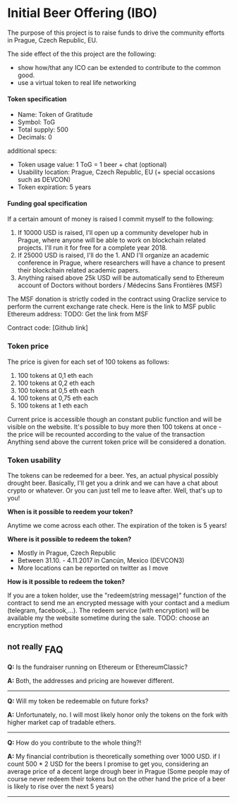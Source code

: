 # Initial Beer Offering (IBO)

The purpose of this project is to raise funds to drive the community efforts in Prague, Czech Republic, EU.

The side effect of the this project are the following:
 - show how/that any ICO can be extended to contribute to the common good.
 - use a virtual token to real life networking


#### Token specification
- Name: Token of Gratitude
- Symbol: ToG
- Total supply: 500
- Decimals: 0

additional specs:
- Token usage value: 1 ToG = 1 beer + chat (optional)
- Usability location: Prague, Czech Republic, EU (+ special occasions such as DEVCON)
- Token expiration: 5 years

#### Funding goal specification
If a certain amount of money is raised I commit myself to the following:
1. If 10000 USD is raised, I'll open up a community developer hub in Prague, where anyone will be able to work on blockchain related projects. I'll run it for free for a complete year 2018.
2. If 25000 USD is raised, I'll do the 1. AND I'll organize an academic conference in Prague, where researchers will have a chance to present their blockchain related academic papers.
3. Anything raised above 25k USD will be automatically send to Ethereum account of Doctors without borders / Médecins Sans Frontières (MSF)

The MSF donation is strictly coded in the contract using Oraclize service to perform the current exchange rate check.
Here is the link to MSF public Ethereum address:
TODO: Get the link from MSF

Contract code: [Github link]
### Token price
The price is given for each set of 100 tokens as follows:
 1. 100 tokens at 0,1 eth each
 2. 100 tokens at 0,2 eth each
 3. 100 tokens at 0,5 eth each
 4. 100 tokens at 0,75 eth each
 5. 100 tokens at 1 eth each

 Current price is accessible though an constant public function and will be visible on the website.
 It's possible to buy more then 100 tokens at once - the price will be recounted according to the value of the transaction
 Anything send above the current token price will be considered a donation.

### Token usability
The tokens can be redeemed for a beer. Yes, an actual physical possibly drought beer.
Basically, I'll get you a drink and we can have a chat about crypto or whatever.
Or you can just tell me to leave after. Well, that's up to you!

**When is it possible to reedem your token?**

Anytime we come across each other.
The expiration of the token is 5 years!

**Where is it possible to redeem the token?**

* Mostly in Prague, Czech Republic
* Between 31.10. -  4.11.2017 in Cancún, Mexico (DEVCON3)
* More locations can be reported on twitter as I move

**How is it possible to redeem the token?**

If you are a token holder, use the "redeem(string message)" function of the contract to send me an encrypted message with your contact and a medium (telegram, facebook,...).
The redeem service (with encryption) will be available my the website sometime during the sale.
TODO: choose an encryption method



## <sup>not really</sup> FAQ
**Q:** Is the fundraiser running on Ethereum or EthereumClassic?

**A:** Both, the addresses and pricing are however different.
___
**Q:** Will my token be redeemable on future forks?

**A:** Unfortunately, no. I will most likely honor only the tokens on the fork with higher market cap of tradable ethers.
___
**Q:** How do you contribute to the whole thing?!

**A:** My financial contribution is theoretically something over 1000 USD.
if I count 500 * 2 USD for the beers I promise to get you, considering
an average price of a decent large drough beer in Prague
(Some people may of course never redeem their tokens but on the other hand
 the price of a beer is likely to rise over the next 5 years)
___

